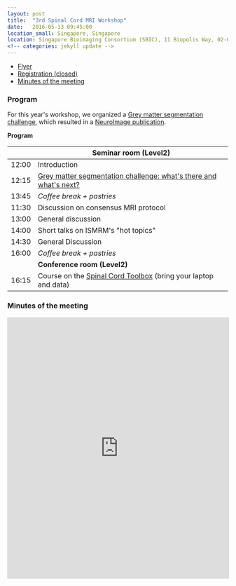 ```yaml
---
layout: post
title:  "3rd Spinal Cord MRI Workshop"
date:   2016-05-13 09:45:00
location_small: Singapore, Singapore
location: Singapore Bioimaging Consortium (SBIC), 11 Biopolis Way, 02-02 Helios, Singapore 138667
<!-- categories: jekyll update -->
---
```

- [Flyer](https://goo.gl/NhywD8)
- [Registration (closed)](https://goo.gl/forms/W17zqKMfpv)
- [Minutes of the meeting](#minutes-of-the-meeting)

### Program

For this year's workshop, we organized a [Grey matter segmentation challenge](http://goo.gl/h4AVar), which resulted in a [NeuroImage publication](https://www.ncbi.nlm.nih.gov/pubmed/28286318).

**Program**

| | Seminar room (Level2) |
|---|---|
| 12:00 | Introduction |
| 12:15 | [Grey matter segmentation challenge: what's there and what's next?](http://goo.gl/h4AVar) |
| 13:45 | *Coffee break + pastries* |
| 11:30 | Discussion on consensus MRI protocol |
| 13:00 | General discussion |
| 14:00 | Short talks on ISMRM's "hot topics" |
| 14:30 | General Discussion |
| 16:00 | *Coffee break + pastries* |
| | **Conference room (Level2)** |
| 16:15 | Course on the [Spinal Cord Toolbox](https://github.com/neuropoly/spinalcordtoolbox) (bring your laptop and data) |

### Minutes of the meeting

<iframe src="https://www.slideshare.net/slideshow/embed_code/key/jWc37C4ehIPVRj" width="800" height="594" frameborder="0" marginwidth="0" marginheight="0" scrolling="no" style="border:1px solid #CCC; border-width:1px; margin-bottom:5px; max-width: 100%;" allowfullscreen> </iframe>
